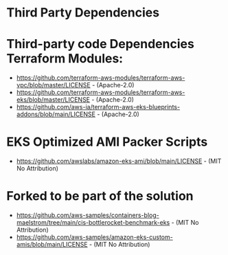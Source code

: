 # Third Party Dependencies

# Third-party code Dependencies Terraform Modules:

- https://github.com/terraform-aws-modules/terraform-aws-vpc/blob/master/LICENSE - (Apache-2.0)
- https://github.com/terraform-aws-modules/terraform-aws-eks/blob/master/LICENSE - (Apache-2.0)
- https://github.com/aws-ia/terraform-aws-eks-blueprints-addons/blob/main/LICENSE - (Apache-2.0)

# EKS Optimized AMI Packer Scripts

- https://github.com/awslabs/amazon-eks-ami/blob/main/LICENSE - (MIT No Attribution)

# Forked to be part of the solution

- https://github.com/aws-samples/containers-blog-maelstrom/tree/main/cis-bottlerocket-benchmark-eks - (MIT No Attribution)
- https://github.com/aws-samples/amazon-eks-custom-amis/blob/main/LICENSE - (MIT No Attribution)